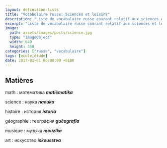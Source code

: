 ```yaml
---
layout: definition-lists
title: "Vocabulaire russe: Sciences et loisirs"
description: "Liste de vocabulaire russe courant relatif aux sciences et loisirs."
excerpt: "Liste de vocabulaire russe courant relatif aux sciences et loisirs."
image:
  path: assets/images/posts/science.jpg
  type: "ImageObject"
  width: 640
  height: 360
categories: ["russe", "vocabulaire"]
tags: [ecole,étude]
date: 2017-01-01 00:00:00 +0100
---
```


## Matières

math
: математика
*__matièmatika__*

science
: наука
*__naouka__*

histoire
: история
*__istoria__*

géographie
: география
*__guèagrafia__*

musique
: музыка
*__mouzîka__*

art
: искусство
*__iskousstva__*
